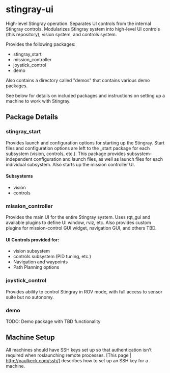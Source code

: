 stingray-ui
===========

High-level Stingray operation. Separates UI controls from the internal Stingray controls. Modularizes Stingray system into high-level UI controls (this repository), vision system, and controls system. 

Provides the following packages:
  * stingray_start
  * mission_controller
  * joystick_control
  * demo

Also contains a directory called "demos" that contains various demo packages.

See below for details on included packages and instructions on setting up a machine to work with Stingray.


## Package Details


### stingray_start
Provides launch and configuration options for starting up the Stingray. Start files and configuration options are left to the <system>_start package for each subsystem (vision, controls, etc.). This package provides subsystem-independent configuration and launch files, as well as launch files for each individual subsystem. Also starts up the mission controller UI.

#### Subsystems
  * vision
  * controls


### mission_controller
Provides the main UI for the entire Stingray system. Uses rqt_gui and available plugins to define UI window, rviz, etc. Also provides custom plugins for mission-control GUI widget, navigation GUI, and others TBD.

#### UI Controls provided for:
  * vision subsystem
  * controls subsystem (PID tuning, etc.)
  * Navigation and waypoints
  * Path Planning options


### joystick_control
Provides ability to control Stingray in ROV mode, with full access to sensor suite but no autonomy.

### demo
TODO: Demo package with TBD functionality


## Machine Setup

All machines should have SSH keys set up so that authentication isn't required when roslaunching remote processes. [This page | http://paulkeck.com/ssh/] describes how to set up an SSH key for a machine.
